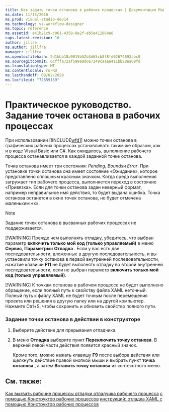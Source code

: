 ```yaml
---
title: Как задать точки останова в рабочих процессах | Документация Майкрософт
ms.date: 11/15/2016
ms.prod: visual-studio-dev14
ms.technology: vs-workflow-designer
ms.topic: reference
ms.assetid: e41b21c9-c061-4358-8e2f-eb5e412864a8
caps.latest.revision: 10
author: jillre
ms.author: jillfra
manager: jillfra
ms.openlocfilehash: 2d1bbb18a9015b52b3d65cb8f8fd02674693abc0
ms.sourcegitcommit: 6cfffa72af599a9d667249caaaa411bb28ea69fd
ms.translationtype: MT
ms.contentlocale: ru-RU
ms.lasthandoff: 09/02/2020
ms.locfileid: "72659139"
---
```

# <a name="how-to-set-breakpoints-in-workflows"></a>Практическое руководство. Задание точек останова в рабочих процессах
При использовании [!INCLUDE[wfd1](../includes/wfd1-md.md)] можно точки останова в графических рабочих процессах устанавливать таким же образом, как и в коде Visual Basic или C#. Как ожидалось, выполнение рабочего процесса останавливается в каждой заданной точке останова.

 Точка останова имеет три состояния: *Pending*, *Bounds*и *Error*. При установке точки останова она имеет состояние «Ожидание», которое представлено сплошным красным значком. Когда среда выполнения загружает тип рабочего процесса, выполняется переход в состояние «Привязка». Если для точки останова задан неверный формат, например неправильное имя действия, то будет выдана ошибка. Точка останова останется в окне точек останова, но будет отмечена маленьким «х».

> [!NOTE]
> Задание точек останова в вызванных рабочих процессах не поддерживается.
>
> [!WARNING]
> Прежде чем выполнять отладку, убедитесь, что выбран параметр **включить только мой код (только управляемый)** в меню **Сервис**, **Параметры**и **Отладка** . Если у вас есть две последовательности, вложенные в другую последовательность, и вы установили точку останова в первой внутренней последовательности, нажатие клавиши **F11** не будет выполнять отладку во второй внутренней последовательности, если не выбран параметр <strong>включить только мой код (только управляемый)</strong>.
>
> [!WARNING]
> К точкам останова в рабочем процессе не будет выполнено обращение, если полный путь к свойству файла XAML неточный. Полный путь к файлу XAML не будет точным после перемещения проекта или решения в другую папку или на другой компьютер. Нажмите Ctrl+S, чтобы сохранить и обновить свойство полного пути.

### <a name="to-set-a-breakpoint-on-an-activity-in-the-design-view"></a>Задание точки останова в действии в конструкторе

1. Выберите действие для прерывания отладчика.

2. В меню **Отладка** выберите пункт **Переключить точку останова**. В верхней левой части действия появится красный значок.

     Кроме того, можно нажать клавишу **F9** после выбора действия или щелкнуть действие правой кнопкой мыши и выбрать пункт **точка останова** , а затем **Вставить точку останова** из контекстного меню.

## <a name="see-also"></a>См. также:
 [Как вызвать рабочие процессы отладки отладчика рабочего процесса](../workflow-designer/how-to-invoke-the-workflow-debugger.md) [с помощью Конструктор рабочих процессов](../workflow-designer/debugging-workflows-with-the-workflow-designer.md) [инструкций: отладка XAML с помощью Конструктор рабочих процессов](../workflow-designer/how-to-debug-xaml-with-the-workflow-designer.md)